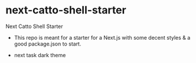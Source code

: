 # next-catto-shell-starter

Next Catto Shell Starter

- This repo is meant for a starter for a Next.js with some decent styles & a good package.json to start.

* next task dark theme